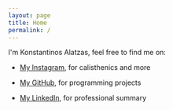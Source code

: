 ```yaml
---
layout: page
title: Home
permalink: /
---
```


I'm Konstantinos Alatzas, feel free to find me on:

* [My Instagram](https://www.instagram.com/konstantinos_alatzas), for calisthenics and more

* [My GitHub](https://www.github.com/konstantinosalatzas), for programming projects

* [My LinkedIn](https://www.linkedin.com/in/konstantinos-alatzas), for professional summary
